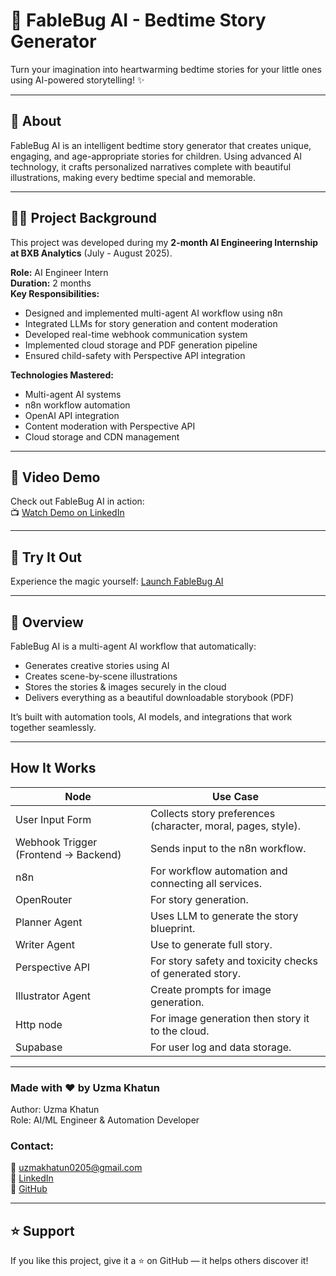 # 🌙 FableBug AI - Bedtime Story Generator

Turn your imagination into heartwarming bedtime stories for your little ones using AI-powered storytelling! ✨

---

## 📖 About
FableBug AI is an intelligent bedtime story generator that creates unique, engaging, and age-appropriate stories for children. Using advanced AI technology, it crafts personalized narratives complete with beautiful illustrations, making every bedtime special and memorable.

--- 

## 👨‍💻 Project Background

This project was developed during my **2-month AI Engineering Internship at BXB Analytics** (July - August 2025).

**Role:** AI Engineer Intern  
**Duration:** 2 months  
**Key Responsibilities:**
- Designed and implemented multi-agent AI workflow using n8n
- Integrated LLMs for story generation and content moderation
- Developed real-time webhook communication system
- Implemented cloud storage and PDF generation pipeline
- Ensured child-safety with Perspective API integration

**Technologies Mastered:**
- Multi-agent AI systems
- n8n workflow automation
- OpenAI API integration
- Content moderation with Perspective API
- Cloud storage and CDN management

---

## 🎥 Video Demo
Check out FableBug AI in action:<br>
📺 [Watch Demo on LinkedIn](https://www.linkedin.com/feed/update/urn:li:activity:7370693176103235584/)

---

## 🚀 Try It Out
Experience the magic yourself: [Launch FableBug AI](https://fable-bug-ai.netlify.app/)

----

## 🚀 Overview
FableBug AI is a multi-agent AI workflow that automatically:

- Generates creative stories using AI
- Creates scene-by-scene illustrations
- Stores the stories & images securely in the cloud
- Delivers everything as a beautiful downloadable storybook (PDF)
 
It’s built with automation tools, AI models, and integrations that work together seamlessly.

---

##  How It Works
| Node | Use Case |
|--------|---------|
| User Input Form | Collects story preferences (character, moral, pages, style). |
| Webhook Trigger (Frontend → Backend) | Sends input to the n8n workflow. |
| n8n | For workflow automation and connecting all services. |
| OpenRouter | For story generation. |
| Planner Agent | Uses LLM to generate the story blueprint. |
| Writer Agent | Use to generate full story. |
| Perspective API | For story safety and toxicity checks of generated story. |
| Illustrator Agent | Create prompts for image generation. |
| Http node | For image generation then story it to the cloud. |
| Supabase | For user log and data storage. |

---

### Made with ❤️ by **Uzma Khatun**

Author: Uzma Khatun <br>
Role: AI/ML Engineer & Automation Developer <br>

### Contact:
📧 uzmakhatun0205@gmail.com <br>
💼 [LinkedIn](https://www.linkedin.com/in/uzma-khatun-88b990334/) <br>
🐙 [GitHub](https://github.com/UzmaKhatun)

---

## ⭐ Support
If you like this project, give it a ⭐ on GitHub — it helps others discover it!
